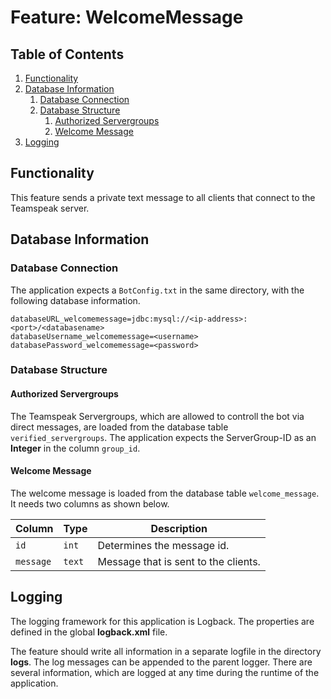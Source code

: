 # Feature: WelcomeMessage
## Table of Contents
1. [Functionality](#functionality)
1. [Database Information](#database-information)
   1. [Database Connection](#database-connection)
   1. [Database Structure](#database-structure)
      1. [Authorized Servergroups](#authorized-servergroups)
      1. [Welcome Message](#welcome-message)
1. [Logging](#logging)

## Functionality
This feature sends a private text message to all clients that connect to the Teamspeak server.

## Database Information
### Database Connection
The application expects a `BotConfig.txt` in the same directory, with the following database information.
```
databaseURL_welcomemessage=jdbc:mysql://<ip-address>:<port>/<databasename>
databaseUsername_welcomemessage=<username>
databasePassword_welcomemessage=<password>
```

### Database Structure
#### Authorized Servergroups
The Teamspeak Servergroups, which are allowed to controll the bot via direct messages, are loaded from the database table `verified_servergroups`. The application expects the ServerGroup-ID as an **Integer** in the column `group_id`.

#### Welcome Message
The welcome message is loaded from the database table `welcome_message`. It needs two columns as shown below.

Column | Type | Description
--- | --- | ---
`id` | `int` | Determines the message id.
`message` | `text` | Message that is sent to the clients.

## Logging
The logging framework for this application is Logback. The properties are defined in the global **logback.xml** file.

The feature should write all information in a separate logfile in the directory **logs**. The log messages can be appended to the parent logger. There are several information, which are logged at any time during the runtime of the application.
